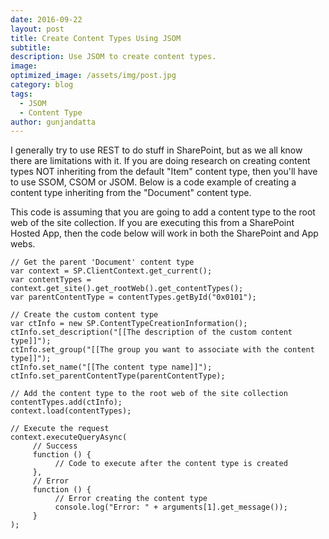 ```yaml
---
date: 2016-09-22
layout: post
title: Create Content Types Using JSOM
subtitle:
description: Use JSOM to create content types.
image:
optimized_image: /assets/img/post.jpg
category: blog
tags:
  - JSOM
  - Content Type
author: gunjandatta
---
```


I generally try to use REST to do stuff in SharePoint, but as we all know there are limitations with it. If you are doing research on creating content types NOT inheriting from the default "Item" content type, then you'll have to use SSOM, CSOM or JSOM. Below is a code example of creating a content type inheriting from the "Document" content type.

This code is assuming that you are going to add a content type to the root web of the site collection. If you are executing this from a SharePoint Hosted App, then the code below will work in both the SharePoint and App webs.

```
// Get the parent 'Document' content type
var context = SP.ClientContext.get_current();
var contentTypes = context.get_site().get_rootWeb().get_contentTypes();
var parentContentType = contentTypes.getById("0x0101");

// Create the custom content type
var ctInfo = new SP.ContentTypeCreationInformation();
ctInfo.set_description("[[The description of the custom content type]]");
ctInfo.set_group("[[The group you want to associate with the content type]]");
ctInfo.set_name("[[The content type name]]");
ctInfo.set_parentContentType(parentContentType);

// Add the content type to the root web of the site collection
contentTypes.add(ctInfo);
context.load(contentTypes);

// Execute the request
context.executeQueryAsync(
     // Success
     function () {
          // Code to execute after the content type is created
     },
     // Error
     function () {
          // Error creating the content type
          console.log("Error: " + arguments[1].get_message());
     }
);

```
